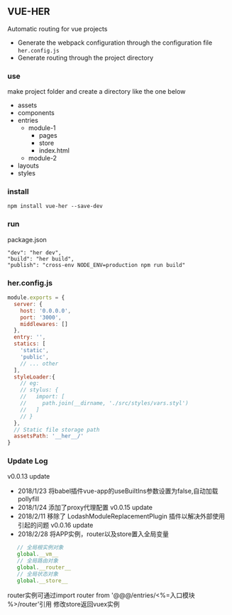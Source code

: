 ## VUE-HER
Automatic routing for vue projects

- Generate the webpack configuration through the configuration file <code>her.config.js</code>
- Generate routing through the project directory

### use
make project folder and create a directory like the one below
  - assets
  - components
  - entries
    * module-1
      - pages
      - store
      - index.html
    * module-2
  - layouts
  - styles

### install
```
npm install vue-her --save-dev
```
### run

package.json

```
"dev": "her dev",
"build": "her build",
"publish": "cross-env NODE_ENV=production npm run build"
```

### her.config.js

```js
module.exports = {
  server: {
    host: '0.0.0.0',
    port: '3000',
    middlewares: []
  },
  entry: '',
  statics: [
    'static',
    'public',
    // ... other
  ],
  styleLoader:{
    // eg:
    // stylus: {
    //   import: [
    //     path.join(__dirname, './src/styles/vars.styl')
    //   ]
    // }
  },
  // Static file storage path
  assetsPath: '__her__/'
}
```
### Update Log

v0.0.13 update
- 2018/1/23
  将babel插件vue-app的useBuiltIns参数设置为false,自动加载pollyfill
- 2018/1/24
  添加了proxy代理配置
v0.0.15 update
- 2018/2/11
  移除了 LodashModuleReplacementPlugin 插件以解决外部使用引起的问题
v0.0.16 update
- 2018/2/28
  将APP实例，router以及store置入全局变量
```js
   // 全局根实例对象
   global.__vm__
   // 全局路由对象
   global.__router__
   // 全局状态对象
   global.__store__
```
  router实例可通过import router from '@@@/entries/<%=入口模块 %>/router'引用
  修改store返回vuex实例
  